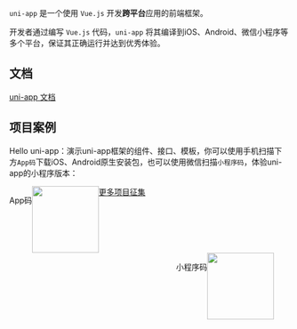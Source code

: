 `uni-app` 是一个使用 `Vue.js` 开发**跨平台**应用的前端框架。

开发者通过编写 `Vue.js` 代码，`uni-app` 将其编译到iOS、Android、微信小程序等多个平台，保证其正确运行并达到优秀体验。

## 文档

[uni-app 文档](https://uniapp.dcloud.io)

## 项目案例

Hello uni-app：演示uni-app框架的组件、接口、模板，你可以使用手机扫描下方`App码`下载iOS、Android原生安装包，也可以使用微信扫描`小程序码`，体验uni-app的小程序版本：

<div style="">
	<div style="float:left">
		<img src="https://img.cdn.aliyun.dcloud.net.cn/guide/uniapp/app_download.png" width="120"/>
		<span style="float:left;margin-top:15px;">App码</span>
	</div>
	<div style="float:left;margin-left:300px;">
		<img src="https://img.cdn.aliyun.dcloud.net.cn/guide/uniapp/gh_33446d7f7a26_430.jpg" width="120"/>
		<span style="float:left;margin-top:15px;">小程序码</span>
	</div>
</div>



[更多项目征集](https://github.com/dcloudio/uni-app/issues/6)
